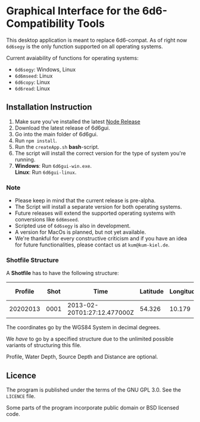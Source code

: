 # Graphical Interface for the 6d6-Compatibility Tools

This desktop application is meant to replace 6d6-compat. As of right now `6d6segy` is the only function supported on all operating systems.

Current avaiability of functions for operating systems:

* `6d6segy`: Windows, Linux
* `6d6mseed`: Linux
* `6d6copy`: Linux
* `6d6read`: Linux

## Installation Instruction

1.  Make sure you've installed the latest [Node Release](https://nodejs.org/en)
2.  Download the latest release of 6d6gui.
3.  Go into the main folder of 6d6gui.
4.  Run `npm install`.
5.  Run the `createApp.sh` **bash**-script.
6.  The script will install the correct version for the type of system you're running.
7.  **Windows**: Run `6d6gui-win.exe`.\
    **Linux**: Run `6d6gui-linux`.

### Note

* Please keep in mind that the current release is pre-alpha.
* The Script will install a separate version for both operating systems.
* Future releases will extend the supported operating systems with conversions like `6d6mseed`.
* Scripted use of `6d6segy` is also in development.
* A version for MacOs is planned, but not yet available.
* We're thankful for every constructive criticism and if you have an idea for future functionalities, please contact us at `kum@kum-kiel.de`.

### Shotfile Structure

A **Shotfile** has to have the following structure:

Profile  | Shot      | Time                        | Latitude | Longitude | Water Depth | Source Depth | Distance
---------|-----------|-----------------------------|----------|-----------|-------------|--------------|---------
20202013 | 0001      | 2013-02-20T01:27:12.477000Z |  54.326  |  10.179   | 4           | 4            | 335

The coordinates go by the WGS84 System in decimal degrees.

We *have* to go by a specified structure due to the unlimited possible variants of structuring this file.

Profile, Water Depth, Source Depth and Distance are optional.

## Licence

The program is published under the terms of the GNU GPL 3.0. See the `LICENCE` file.

Some parts of the program incorporate public domain or BSD licensed code.
